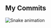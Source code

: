 ## My Commits

![Snake animation](https://github.com/hungbui1204/hungbui1204/blob/output/github-contribution-grid-snake.svg)

